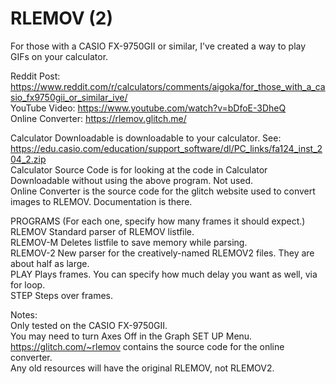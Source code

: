 # RLEMOV (2)
For those with a CASIO FX-9750GII or similar, I've created a way to play GIFs on your calculator.  

Reddit Post: https://www.reddit.com/r/calculators/comments/aigoka/for_those_with_a_casio_fx9750gii_or_similar_ive/  
YouTube Video: https://www.youtube.com/watch?v=bDfoE-3DheQ  
Online Converter: https://rlemov.glitch.me/  

Calculator Downloadable is downloadable to your calculator.  See:
https://edu.casio.com/education/support_software/dl/PC_links/fa124_inst_204_2.zip  
Calculator Source Code is for looking at the code in Calculator Downloadable without using the above program. Not used.  
Online Converter is the source code for the glitch website used to convert images to RLEMOV. Documentation is there.  

PROGRAMS (For each one, specify how many frames it should expect.)  
RLEMOV Standard parser of RLEMOV listfile.  
RLEMOV-M Deletes listfile to save memory while parsing.  
RLEMOV-2 New parser for the creatively-named RLEMOV2 files. They are about half as large.  
PLAY Plays frames. You can specify how much delay you want as well, via for loop.  
STEP Steps over frames.  

Notes:  
Only tested on the CASIO FX-9750GII.  
You may need to turn Axes Off in the Graph SET UP Menu.  
https://glitch.com/~rlemov contains the source code for the online converter.  
Any old resources will have the original RLEMOV, not RLEMOV2.
